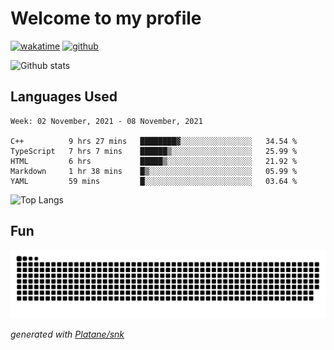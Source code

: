 # Welcome to my profile

[![wakatime](https://wakatime.com/badge/user/82c377cd-a54c-404c-b7df-177b313ca539.svg)](https://wakatime.com/@82c377cd-a54c-404c-b7df-177b313ca539)
[![github](https://img.shields.io/github/followers/xinthose?logo=github&style=plastic)](https://github.com/alanhamlett?tab=followers)

![Github stats](https://github-readme-stats.vercel.app/api?username=xinthose&show_icons=true&theme=radical&count_private=true)

## Languages Used

<!--START_SECTION:waka-->
```text
Week: 02 November, 2021 - 08 November, 2021

C++          9 hrs 27 mins   ████████▓░░░░░░░░░░░░░░░░   34.54 % 
TypeScript   7 hrs 7 mins    ██████▒░░░░░░░░░░░░░░░░░░   25.99 % 
HTML         6 hrs           █████▒░░░░░░░░░░░░░░░░░░░   21.92 % 
Markdown     1 hr 38 mins    █▒░░░░░░░░░░░░░░░░░░░░░░░   05.99 % 
YAML         59 mins         █░░░░░░░░░░░░░░░░░░░░░░░░   03.64 % 
```
<!--END_SECTION:waka-->

![Top Langs](https://github-readme-stats.vercel.app/api/top-langs/?username=xinthose)

## Fun
![github contribution grid snake animation](https://raw.githubusercontent.com/xinthose/xinthose/output/github-contribution-grid-snake.svg)

_generated with [Platane/snk](https://github.com/Platane/snk)_
